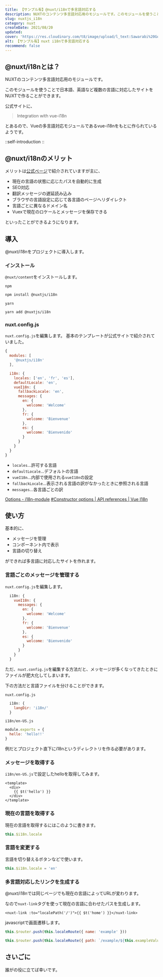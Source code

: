 ```yaml
---
title: 【サンプル有】@nuxt/i18nで多言語対応する
description: NUXTのコンテンツ多言語対応用のモジュールです。このモジュールを使うことで日本語、英語など複数の言語に対応したサイトをNUXTで作ることができます。公式サイトに「Integration with vue-i18n」とあるので、Vueの多言語対応モジュールであるvue-i18nをもとに作られているようです。
slug: nuxtjs_i18n
category: nuxt
createDate: 2021/08/20
updated: 
cover: 'https://res.cloudinary.com/t8/image/upload/l_text:Sawarabi%20Gothic_80_bold:【サンプル有】nuxt i18nで多言語対応する,co_rgb:fff,w_620,c_fit/v1712091289/ogp_image_zorhlz.png'
alt: 【サンプル有】nuxt i18nで多言語対応する
recommend: false
---
```

## @nuxt/i18nとは？



NUXTのコンテンツ多言語対応用のモジュールです。

このモジュールを使うことで日本語、英語など複数の言語に対応したサイトをNUXTで作ることができます。

公式サイトに、

> Integration with vue-i18n

とあるので、Vueの多言語対応モジュールであるvue-i18nをもとに作られているようです。


::self-introduction
::


## @nuxt/i18nのメリット
メリットは[公式ページ](https://i18n.nuxtjs.org/)で紹介されていますが主に、

* 現在の言語の状態に応じたパスを自動的に生成
* SEO対応
* 翻訳メッセージの遅延読み込み
* ブラウザの言語設定に応じて各言語のページへリダイレクト
* 言語ごとに異なるドメイン名
* Vuexで現在のロケールとメッセージを保存できる

といったことができるようになります。


## 導入
@nuxt/i18nをプロジェクトに導入します。

### インストール

`@nuxt/content`をインストールします。

`npm`
```bash
npm install @nuxtjs/i18n
```

`yarn`
```bash
yarn add @nuxtjs/i18n
```


### nuxt.config.js
`nuxt.config.js`を編集します。
基本のテンプレートが公式サイトで紹介されていました。

```js
{
  modules: [
    '@nuxtjs/i18n'
  ],

  i18n: {
    locales: ['en', 'fr', 'es'],
    defaultLocale: 'en',
    vueI18n: {
      fallbackLocale: 'en',
      messages: {
        en: {
          welcome: 'Welcome'
        },
        fr: {
          welcome: 'Bienvenue'
        },
        es: {
          welcome: 'Bienvenido'
        }
      }
    }
  }
}
```

* `locales`…許可する言語
* `defaultLocale`…デフォルトの言語
* `vueI18n`…内部で使用される`vueI18n`の設定
* `fallbackLocale`…表示される言語の訳がなかったときに参照される言語
* `messages`…各言語ごとの訳

[Options - i18n-module](https://i18n.nuxtjs.org/options-reference)
[#Constructor options | API references | Vue I18n](https://kazupon.github.io/vue-i18n/api/#constructor-options)

## 使い方
基本的に、

* メッセージを管理
* コンポーネント内で表示
* 言語の切り替え

ができれば多言語に対応したサイトを作れます。

### 言語ごとのメッセージを管理する
`nuxt.config.js`を編集します。
```js
  i18n: {
    vueI18n: {
      messages: {
        en: {
          welcome: 'Welcome'
        },
        fr: {
          welcome: 'Bienvenue'
        },
        es: {
          welcome: 'Bienvenido'
        }
      }
    }
  }
```

ただ、`nuxt.config.js`を編集する方法だと、メッセージが多くなってきたときにファイルが肥大化してしまいます。

下の方法だと言語ファイルを分けることができます。

`nuxt.config.js`
```js
  i18n: {
    langDir: 'i18n/'
  }
```

`i18n/en-US.js`
```js
module.exports = {
  hello: 'hello!!'
}

```

例だとプロジェクト直下にi18nというディレクトリを作る必要があります。

### メッセージを取得する

`i18n/en-US.js`で設定したhelloを取得してみます。
```vue
<template>
  <div>
    {{ $t('hello') }}
  </div>
</template>
```

### 現在の言語を取得する
現在の言語を取得するにはこのように書きます。

```js
this.$i18n.locale
```

### 言語を変更する
言語を切り替えるボタンなどで使います。

```js
this.$i18n.locale = 'en'
```
### 多言語対応したリンクを生成する

@nuxt/i18nでは同じページでも現在の言語によってURLが変わります。

なので`nuxt-link`タグを使って現在の言語に合わせたパスを生成します。

```vue
<nuxt-link :to="localePath('/')">{{ $t('home') }}</nuxt-link>
```

javascriptで画面遷移します。

```js
this.$router.push(this.localeRoute({ name: 'example' }))
```
```js
this.$router.push(this.localeRoute({ path: `/example/${this.exampleValue}` }))
```

## さいごに

誰がの役に立てば幸いです。